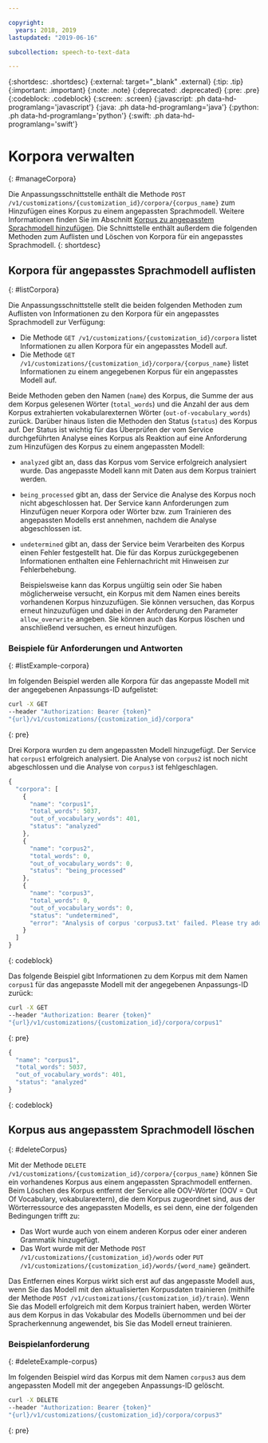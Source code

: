 ```yaml
---

copyright:
  years: 2018, 2019
lastupdated: "2019-06-16"

subcollection: speech-to-text-data

---
```


{:shortdesc: .shortdesc}
{:external: target="_blank" .external}
{:tip: .tip}
{:important: .important}
{:note: .note}
{:deprecated: .deprecated}
{:pre: .pre}
{:codeblock: .codeblock}
{:screen: .screen}
{:javascript: .ph data-hd-programlang='javascript'}
{:java: .ph data-hd-programlang='java'}
{:python: .ph data-hd-programlang='python'}
{:swift: .ph data-hd-programlang='swift'}

# Korpora verwalten
{: #manageCorpora}

Die Anpassungsschnittstelle enthält die Methode `POST /v1/customizations/{customization_id}/corpora/{corpus_name}` zum Hinzufügen eines Korpus zu einem angepassten Sprachmodell. Weitere Informationen finden Sie im Abschnitt [Korpus zu angepasstem Sprachmodell hinzufügen](/docs/services/speech-to-text-data?topic=speech-to-text-data-languageCreate#addCorpus). Die Schnittstelle enthält außerdem die folgenden Methoden zum Auflisten und Löschen von Korpora für ein angepasstes Sprachmodell.
{: shortdesc}

## Korpora für angepasstes Sprachmodell auflisten
{: #listCorpora}

Die Anpassungsschnittstelle stellt die beiden folgenden Methoden zum Auflisten von Informationen zu den Korpora für ein angepasstes Sprachmodell zur Verfügung:

-   Die Methode `GET /v1/customizations/{customization_id}/corpora` listet Informationen zu allen Korpora für ein angepasstes Modell auf.
-   Die Methode `GET /v1/customizations/{customization_id}/corpora/{corpus_name}` listet Informationen zu einem angegebenen Korpus für ein angepasstes Modell auf.

Beide Methoden geben den Namen (`name`) des Korpus, die Summe der aus dem Korpus gelesenen Wörter (`total_words`) und die Anzahl der aus dem Korpus extrahierten vokabularexternen Wörter (`out-of-vocabulary_words`) zurück. Darüber hinaus listen die Methoden den Status (`status`) des Korpus auf. Der Status ist wichtig für das Überprüfen der vom Service durchgeführten Analyse eines Korpus als Reaktion auf eine Anforderung zum Hinzufügen des Korpus zu einem angepassten Modell:

-   `analyzed` gibt an, dass das Korpus vom Service erfolgreich analysiert wurde. Das angepasste Modell kann mit Daten aus dem Korpus trainiert werden.
-   `being_processed` gibt an, dass der Service die Analyse des Korpus noch nicht abgeschlossen hat. Der Service kann Anforderungen zum Hinzufügen neuer Korpora oder Wörter bzw. zum Trainieren des angepassten Modells erst annehmen, nachdem die Analyse abgeschlossen ist.
-   `undetermined` gibt an, dass der Service beim Verarbeiten des Korpus einen Fehler festgestellt hat. Die für das Korpus zurückgegebenen Informationen enthalten eine Fehlernachricht mit Hinweisen zur Fehlerbehebung.

    Beispielsweise kann das Korpus ungültig sein oder Sie haben möglicherweise versucht, ein Korpus mit dem Namen eines bereits vorhandenen Korpus hinzuzufügen. Sie können versuchen, das Korpus erneut hinzuzufügen und dabei in der Anforderung den Parameter `allow_overwrite` angeben. Sie können auch das Korpus löschen und anschließend versuchen, es erneut hinzufügen.

### Beispiele für Anforderungen und Antworten
{: #listExample-corpora}

Im folgenden Beispiel werden alle Korpora für das angepasste Modell mit der angegebenen Anpassungs-ID aufgelistet:

```bash
curl -X GET
--header "Authorization: Bearer {token}"
"{url}/v1/customizations/{customization_id}/corpora"
```
{: pre}

Drei Korpora wurden zu dem angepassten Modell hinzugefügt. Der Service hat `corpus1` erfolgreich analysiert. Die Analyse von `corpus2` ist noch nicht abgeschlossen und die Analyse von `corpus3` ist fehlgeschlagen.

```javascript
{
  "corpora": [
    {
      "name": "corpus1",
      "total_words": 5037,
      "out_of_vocabulary_words": 401,
      "status": "analyzed"
    },
    {
      "name": "corpus2",
      "total_words": 0,
      "out_of_vocabulary_words": 0,
      "status": "being_processed"
    },
    {
      "name": "corpus3",
      "total_words": 0,
      "out_of_vocabulary_words": 0,
      "status": "undetermined",
      "error": "Analysis of corpus 'corpus3.txt' failed. Please try adding the corpus again by setting the 'allow_overwrite' flag to 'true'."
    }
  ]
}
```
{: codeblock}

Das folgende Beispiel gibt Informationen zu dem Korpus mit dem Namen `corpus1` für das angepasste Modell mit der angegebenen Anpassungs-ID zurück:

```bash
curl -X GET
--header "Authorization: Bearer {token}"
"{url}/v1/customizations/{customization_id}/corpora/corpus1"
```
{: pre}

```javascript
{
  "name": "corpus1",
  "total_words": 5037,
  "out_of_vocabulary_words": 401,
  "status": "analyzed"
}
```
{: codeblock}

## Korpus aus angepasstem Sprachmodell löschen
{: #deleteCorpus}

Mit der Methode `DELETE /v1/customizations/{customization_id}/corpora/{corpus_name}` können Sie ein vorhandenes Korpus aus einem angepassten Sprachmodell entfernen. Beim Löschen des Korpus entfernt der Service alle OOV-Wörter (OOV = Out Of Vocabulary, vokabularextern), die dem Korpus zugeordnet sind, aus der Wörterressource des angepassten Modells, es sei denn, eine der folgenden Bedingungen trifft zu:

-   Das Wort wurde auch von einem anderen Korpus oder einer anderen Grammatik hinzugefügt.
-   Das Wort wurde mit der Methode `POST /v1/customizations/{customization_id}/words` oder `PUT /v1/customizations/{customization_id}/words/{word_name}` geändert.

Das Entfernen eines Korpus wirkt sich erst auf das angepasste Modell aus, wenn Sie das Modell mit den aktualisierten Korpusdaten trainieren (mithilfe der Methode `POST /v1/customizations/{customization_id}/train`). Wenn Sie das Modell erfolgreich mit dem Korpus trainiert haben, werden Wörter aus dem Korpus in das Vokabular des Modells übernommen und bei der Spracherkennung angewendet, bis Sie das Modell erneut trainieren.

### Beispielanforderung
{: #deleteExample-corpus}

Im folgenden Beispiel wird das Korpus mit dem Namen `corpus3` aus dem angepassten Modell mit der angegeben Anpassungs-ID gelöscht.

```bash
curl -X DELETE
--header "Authorization: Bearer {token}"
"{url}/v1/customizations/{customization_id}/corpora/corpus3"
```
{: pre}
